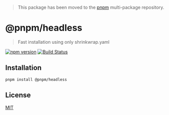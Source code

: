 > This package has been moved to the [pnpm](https://github.com/pnpm/pnpm) multi-package repository.

# @pnpm/headless

> Fast installation using only shrinkwrap.yaml

[![npm version](https://img.shields.io/npm/v/@pnpm/headless.svg)](https://www.npmjs.com/package/@pnpm/headless) [![Build Status](https://img.shields.io/travis/pnpm/headless/master.svg)](https://travis-ci.org/pnpm/headless)

## Installation

```
pnpm install @pnpm/headless
```

## License

[MIT](LICENSE)
